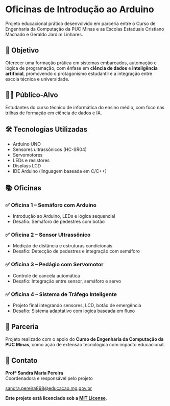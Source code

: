 # Oficinas de Introdução ao Arduino

Projeto educacional prático desenvolvido em parceria entre o Curso de Engenharia da Computação da PUC Minas e as Escolas Estaduais Cristiano Machado e Geraldo Jardim Linhares.

## 🎯 Objetivo

Oferecer uma formação prática em sistemas embarcados, automação e lógica de programação, com ênfase em **ciência de dados** e **inteligência artificial**, promovendo o protagonismo estudantil e a integração entre escola técnica e universidade.

## 👨‍💻 Público-Alvo

Estudantes do curso técnico de informática do ensino médio, com foco nas trilhas de formação em ciência de dados e IA.

## 🛠️ Tecnologias Utilizadas

- Arduino UNO
- Sensores ultrassônicos (HC-SR04)
- Servomotores
- LEDs e resistores
- Displays LCD
- IDE Arduino (linguagem baseada em C/C++)

## 📚 Oficinas

### ✅ Oficina 1 – Semáforo com Arduino
- Introdução ao Arduino, LEDs e lógica sequencial
- Desafio: Semáforo de pedestres com botão

### ✅ Oficina 2 – Sensor Ultrassônico
- Medição de distância e estruturas condicionais
- Desafio: Detecção de pedestres e integração com semáforo

### ✅ Oficina 3 – Pedágio com Servomotor
- Controle de cancela automática
- Desafio: Integração entre sensor, semáforo e servo

### ✅ Oficina 4 – Sistema de Tráfego Inteligente
- Projeto final integrando sensores, LCD, botão de emergência
- Desafio: Sistema adaptativo com lógica baseada em fluxo

## 🤝 Parceria

Projeto realizado com o apoio do **Curso de Engenharia da Computação da PUC Minas**, como ação de extensão tecnológica com impacto educacional.

## 💼 Contato

**Profª Sandra Maria Pereira**  
Coordenadora e responsável pelo projeto 

sandra.pereira898@educacao.mg.gov.br


**Este projeto está licenciado sob a [MIT License](LICENSE)**.
